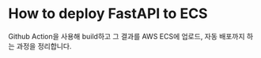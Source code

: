 # How to deploy FastAPI to ECS

Github Action을 사용해 build하고 그 결과를 AWS ECS에 업로드, 자동 배포까지 하는 과정을 정리합니다.




